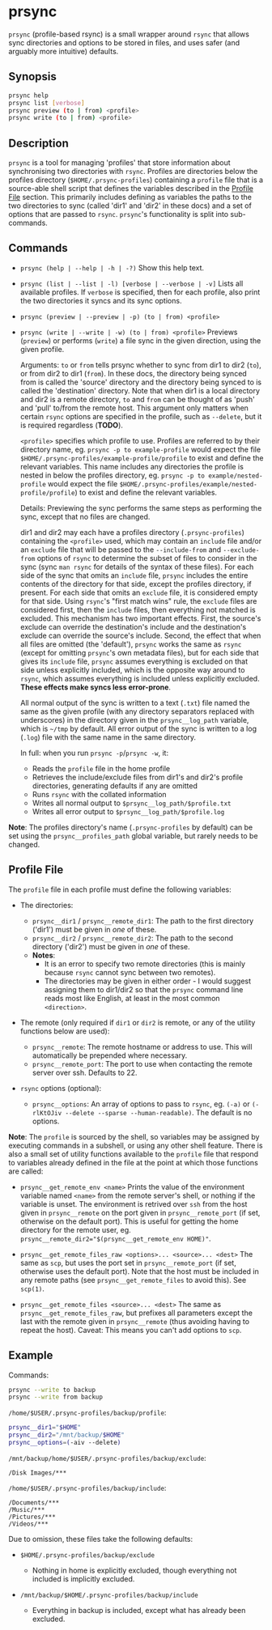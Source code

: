 # prsync

`prsync` (profile-based rsync) is a small wrapper around `rsync` that allows sync directories and options to be stored in files, and uses safer (and arguably more intuitive) defaults.

## Synopsis

```sh
prsync help
prsync list [verbose]
prsync preview (to | from) <profile>
prsync write (to | from) <profile>
```

## Description

`prsync` is a tool for managing 'profiles' that store information about synchronising two directories with `rsync`. Profiles are directories below the profiles directory (`$HOME/.prsync-profiles`) containing a `profile` file that is a source-able shell script that defines the variables described in the [Profile File](#profile-file) section. This primarily includes defining as variables the paths to the two directories to sync (called 'dir1' and 'dir2' in these docs) and a set of options that are passed to `rsync`. `prsync`'s functionality is split into sub-commands.

## Commands

- `prsync (help | --help | -h | -?)`
  Show this help text.

- `prsync (list | --list | -l) [verbose | --verbose | -v]`
  Lists all available profiles. If `verbose` is specified, then for each profile, also print the two directories it syncs and its sync options.

- `prsync (preview | --preview | -p) (to | from) <profile>`
- `prsync (write | --write | -w) (to | from) <profile>`
  Previews (`preview`) or performs (`write`) a file sync in the given direction, using the given profile.

  Arguments:
    `to` or `from` tells prsync whether to sync from dir1 to dir2 (`to`), or from dir2 to dir1 (`from`). In these docs, the directory being synced from is called the 'source' directory and the directory being synced to is called the 'destination' directory. Note that when dir1 is a local directory and dir2 is a remote directory, `to` and `from` can be thought of as 'push' and 'pull' to/from the remote host. This argument only matters when certain `rsync` options are specified in the profile, such as `--delete`, but it is required regardless (**TODO**).

    `<profile>` specifies which profile to use. Profiles are referred to by their directory name, eg. `prsync -p to example-profile` would expect the file `$HOME/.prsync-profiles/example-profile/profile` to exist and define the relevant variables. This name includes any directories the profile is nested in below the profiles directory, eg. `prsync -p to example/nested-profile` would expect the file `$HOME/.prsync-profiles/example/nested-profile/profile`) to exist and define the relevant variables.

  Details:
    Previewing the sync performs the same steps as performing the sync, except that no files are changed.
    
    dir1 and dir2 may each have a profiles directory (`.prsync-profiles`) containing the `<profile>` used, which may contain an `include` file and/or an `exclude` file that will be passed to the `--include-from` and `--exclude-from` options of `rsync` to determine the subset of files to consider in the sync (sync `man rsync` for details of the syntax of these files). For each side of the sync that omits an `include` file, `prsync` includes the entire contents of the directory for that side, except the profiles directory, if present. For each side that omits an `exclude` file, it is considered empty for that side. Using `rsync`'s "first match wins" rule, the `exclude` files are considered first, then the `include` files, then everything not matched is excluded. This mechanism has two important effects. First, the source's exclude can override the destination's include and the destination's exclude can override the source's include. Second, the effect that when all files are omitted (the 'default'), `prsync` works the same as `rsync` (except for omitting `prsync`'s own metadata files), but for each side that gives its `include` file, `prsync` assumes everything is excluded on that side unless explicitly included, which is the opposite way around to `rsync`, which assumes everything is included unless explicitly excluded. **These effects make syncs less error-prone**.

    All normal output of the sync is written to a text (`.txt`) file named the same as the given profile (with any directory separators replaced with underscores) in the directory given in the `prsync__log_path` variable, which is `~/tmp` by default. All error output of the sync is written to a log (`.log`) file with the same name in the same directory.

    In full: when you run `prsync -p`/`prsync -w`, it:
    - Reads the `profile` file in the home profile
    - Retrieves the include/exclude files from dir1's and dir2's profile directories, generating defaults if any are omitted
    - Runs `rsync` with the collated information
    - Writes all normal output to `$prsync__log_path/$profile.txt`
    - Writes all error output to `$prsync__log_path/$profile.log`

**Note**: The profiles directory's name (`.prsync-profiles` by default) can be set using the `prsync__profiles_path` global variable, but rarely needs to be changed.

## Profile File

The `profile` file in each profile must define the following variables:

- The directories:
  - `prsync__dir1` / `prsync__remote_dir1`: The path to the first directory ('dir1') must be given in *one* of these.
  - `prsync__dir2` / `prsync__remote_dir2`: The path to the second directory ('dir2') must be given in *one* of these.
  - **Notes**:
    - It is an error to specify two remote directories (this is mainly because `rsync` cannot sync between two remotes).
    - The directories may be given in either order - I would suggest assigning them to dir1/dir2 so that the `prsync` command line reads most like English, at least in the most common `<direction>`.

- The remote (only required if `dir1` or `dir2` is remote, or any of the utility functions below are used):
  - `prsync__remote`: The remote hostname or address to use. This will automatically be prepended where necessary.
  - `prsync__remote_port`: The port to use when contacting the remote server over ssh. Defaults to 22.

- `rsync` options (optional):
  - `prsync__options`: An array of options to pass to `rsync`, eg. `(-a)` or `(-rlKtOJiv --delete --sparse --human-readable)`. The default is no options.

**Note**: The `profile` is sourced by the shell, so variables may be assigned by executing commands in a subshell, or using any other shell feature. There is also a small set of utility functions available to the `profile` file that respond to variables already defined in the file at the point at which those functions are called:

- `prsync__get_remote_env <name>`
  Prints the value of the environment variable named `<name>` from the remote server's shell, or nothing if the variable is unset. The environment is retrived over `ssh` from the host given in `prsync__remote` on the port given in `prsync__remote_port` (if set, otherwise on the default port). This is useful for getting the home directory for the remote user, eg. `prsync__remote_dir2="$(prsync__get_remote_env HOME)"`.

- `prsync__get_remote_files_raw <options>... <source>... <dest>`
  The same as `scp`, but uses the port set in `prsync__remote_port` (if set, otherwise uses the default port). Note that the host must be included in any remote paths (see `prsync__get_remote_files` to avoid this). See `scp(1)`.

- `prsync__get_remote_files <source>... <dest>`
  The same as `prsync__get_remote_files_raw`, but prefixes all parameters except the last with the remote given in `prsync__remote` (thus avoiding having to repeat the host). Caveat: This means you can't add options to `scp`.

## Example

Commands:
```sh
prsync --write to backup
prsync --write from backup
```

`/home/$USER/.prsync-profiles/backup/profile`:
```sh
prsync__dir1="$HOME"
prsync__dir2="/mnt/backup/$HOME"
prsync__options=(-aiv --delete)
```

`/mnt/backup/home/$USER/.prsync-profiles/backup/exclude`:
```
/Disk Images/***
```

`/home/$USER/.prsync-profiles/backup/include`:
```
/Documents/***
/Music/***
/Pictures/***
/Videos/***
```

Due to omission, these files take the following defaults:

- `$HOME/.prsync-profiles/backup/exclude`
  - Nothing in home is explicitly excluded, though everything not included is implicitly excluded.

- `/mnt/backup/$HOME/.prsync-profiles/backup/include`
  - Everything in backup is included, except what has already been excluded.
